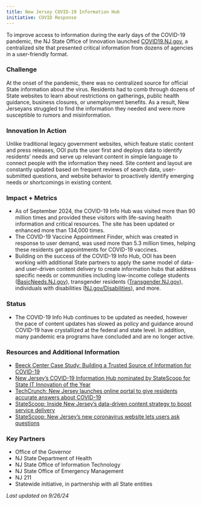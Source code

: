 ```yaml
---
title: New Jersey COVID-19 Information Hub
initiative: COVID Response
---
```


To improve access to information during the early days of the COVID-19 pandemic, the NJ State Office of Innovation launched [COVID19.NJ.gov](https://covid19.nj.gov/), a centralized site that presented critical information from dozens of agencies in a user-friendly format.

### Challenge

At the onset of the pandemic, there was no centralized source for official State information about the virus. Residents had to comb through dozens of State websites to learn about restrictions on gatherings, public health guidance, business closures, or unemployment benefits. As a result, New Jerseyans struggled to find the information they needed and were more susceptible to rumors and misinformation.

### Innovation In Action

Unlike traditional legacy government websites, which feature static content and press releases, OOI puts the user first and deploys data to identify residents’ needs and serve up relevant content in simple language to connect people with the information they need. Site content and layout are constantly updated based on frequent reviews of search data, user-submitted questions, and website behavior to proactively identify emerging needs or shortcomings in existing content.

### Impact \+ Metrics

- As of September 2024, the COVID-19 Info Hub was visited more than 90 million times and provided these visitors with life-saving health information and critical resources. The site has been updated or enhanced more than 134,000 times.
- The COVID-19 Vaccine Appointment Finder, which was created in response to user demand, was used more than 5.3 million times, helping these residents get appointments for COVID-19 vaccines.
- Building on the success of the COVID-19 Info Hub, OOI has been working with additional State partners to apply the same model of data- and user-driven content delivery to create information hubs that address specific needs or communities including low-income college students ([BasicNeeds.NJ.gov](https://BasicNeeds.NJ.gov)), transgender residents ([Transgender.NJ.gov](https://Transgender.NJ.Gov)), individuals with disabilities ([NJ.gov/Disabilities](https://NJ.gov/Disabilities)), and more.

### Status

- The COVID-19 Info Hub continues to be updated as needed, however the pace of content updates has slowed as policy and guidance around COVID-19 have crystallized at the federal and state level. In addition, many pandemic era programs have concluded and are no longer active.

### Resources and Additional Information

- [Beeck Center Case Study: Building a Trusted Source of Information for COVID-19](https://beeckcenter.georgetown.edu/wp-content/uploads/2021/05/Case-Study_New-Jersey_v3-003.pdf)
- [New Jersey’s COVID-19 Information Hub nominated by StateScoop for State IT Innovation of the Year](https://statescoop.com/new-jerseys-covid-19-information-hub-nominated-by-statescoop-for-state-it-innovation-of-the-year/)
- [TechCrunch: New Jersey launches online portal to give residents accurate answers about COVID-19](https://techcrunch.com/2020/03/26/new-jersey-launches-online-portal-to-give-residents-accurate-answers-about-covid-19/)
- [StateScoop: Inside New Jersey’s data-driven content strategy to boost service delivery](https://statescoop.com/new-jersey-covid-19-information-hub-coronavirus-digital-services/)
- [StateScoop: New Jersey’s new coronavirus website lets users ask questions](https://statescoop.com/new-jersey-coronavirus-website-symptom-tracker-covid/)

### Key Partners

- Office of the Governor
- NJ State Department of Health
- NJ State Office of Information Technology
- NJ State Office of Emergency Management
- NJ 211
- Statewide initiative, in partnership with all State entities

_Last updated on 9/26/24_
